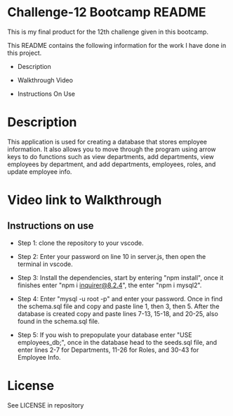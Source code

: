 <h1>Challenge-12 Bootcamp README</h1>

This is my final product for the 12th challenge given in this bootcamp.

This README contains the following information for the work I have done in this project.

- Description

- Walkthrough Video

- Instructions On Use


<h1>Description</h1>

This application is used for creating a database that stores employee information. It also allows you to move through the program using arrow keys to do functions such as view departments, add departments, view employees by department, and add departments, employees, roles, and update employee info.


<h1>Video link to Walkthrough</h1>






<h2>Instructions on use</h2>

- Step 1: clone the repository to your vscode.

- Step 2: Enter your password on line 10 in server.js, then open the terminal in vscode.

- Step 3: Install the dependencies, start by entering "npm install", once it finishes enter "npm i inquirer@8.2.4", the enter "npm i mysql2".

- Step 4: Enter "mysql -u root -p" and enter your password. Once in find the schema.sql file and copy and paste line 1, then 3, then 5. After the database is created copy and paste lines 7-13, 15-18, and 20-25, also found in the schema.sql file.

- Step 5: If you wish to prepopulate your database enter "USE employees_db;", once in the database head to the seeds.sql file, and enter lines 2-7 for Departments, 11-26 for Roles, and 30-43 for Employee Info.


<h1>License</h1>

See LICENSE in repository
